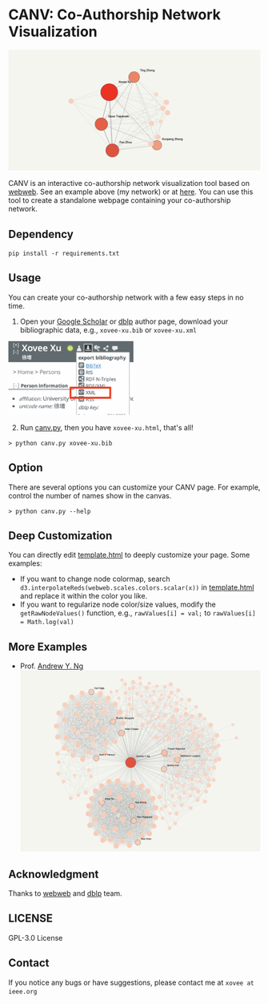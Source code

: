 # CANV: Co-Authorship Network Visualization

![Example](asset/teaser.png)

CANV is an interactive co-authorship network visualization tool based on [webweb](https://github.com/dblarremore/webweb). See an example above (my network) or at [here](https://xovee.cn/canv.html). You can use this tool to create a standalone webpage containing your co-authorship network. 

## Dependency

```shell
pip install -r requirements.txt
```

## Usage

You can create your co-authorship network with a few easy steps in no time.

1. Open your [Google Scholar](https://scholar.google.com/) or [dblp](https://dblp.org) author page, download 
your bibliographic data, e.g., `xovee-xu.bib` or `xovee-xu.xml`  
<img src="asset/download_data.png" alt="download data" width="250"/>

2. Run [canv.py](./canv.py), then you have `xovee-xu.html`, that's all! 
```shell
> python canv.py xovee-xu.bib
```

## Option

There are several options you can customize your CANV page. For example, control the number of names show in the canvas. 
```shell
> python canv.py --help
```

## Deep Customization

You can directly edit [template.html](./template.html) to deeply customize your page. Some examples:
- If you want to change node colormap, search `d3.interpolateReds(webweb.scales.colors.scalar(x))` in [template.html](./template.html) and replace it within the color you like.
- If you want to regularize node color/size values, modify the `getRawNodeValues()` function, e.g., `rawValues[i] = val;` to `rawValues[i] = Math.log(val)`


## More Examples

- Prof. [Andrew Y. Ng](https://xovee.cn/html/canv/andrew-y-ng.html)
![](./asset/andrew-ng.png)

## Acknowledgment

Thanks to [webweb](https://github.com/dblarremore/webweb) and [dblp](https://dblp.org) team.

## LICENSE

GPL-3.0 License

## Contact

If you notice any bugs or have suggestions, please contact me at `xovee at ieee.org`
